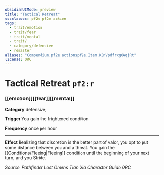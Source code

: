 ```yaml
---
obsidianUIMode: preview
title: "Tactical Retreat"
cssclasses: pf2e,pf2e-action
tags:
  - trait/emotion
  - trait/fear
  - trait/mental
  - trait/
  - category/defensive
  - remaster
aliases: "Compendium.pf2e.actionspf2e.Item.KInVpdfrxg0AqjRt"
license: ORC
---
```

# Tactical Retreat `pf2:r`

### [[emotion]][[fear]][[mental]]

**Category** defensive; 




**Trigger** You gain the frightened condition

**Frequency** once per hour

* * *

**Effect** Realizing that discretion is the better part of valor, you opt to put some distance between you and a threat. You gain the [[Conditions/Fleeing|Fleeing]] condition until the beginning of your next turn, and you Stride.

*Source: Pathfinder Lost Omens Tian Xia Character Guide*
*ORC*